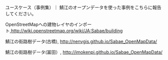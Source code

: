 ユースケース（事例集）｜ 鯖江のオープンデータを使った事例をこちらに報告してください。

OpenStreetMapへの建物レイヤのインポート,http://wiki.openstreetmap.org/wiki/JA:Sabae/building

鯖江の街路樹データ(古橋), http://nenvgis.github.io/Sabae_OpenMapData/

鯖江の街路樹データ(冨田）, http://imokenpi.github.io/Sabae_OpenMapData/
